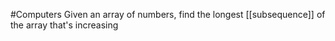 #Computers 
Given an array of numbers, find the longest [[subsequence]] of the array that's increasing